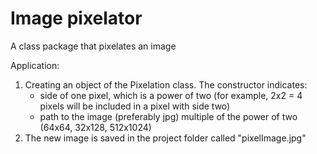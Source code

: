 # Image pixelator
A class package that pixelates an image

Application:
1. Creating an object of the Pixelation class. The constructor indicates:
	* side of one pixel, which is a power of two (for example, 2x2 = 4 pixels will be included in a pixel with 	side two)
	* path to the image (preferably jpg) multiple of the power of two (64x64, 32x128, 512x1024)
2. The new image is saved in the project folder called "pixelImage.jpg"
